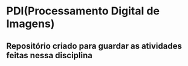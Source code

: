# PDI(Processamento Digital de Imagens)
## Repositório criado para guardar as atividades feitas nessa disciplina

